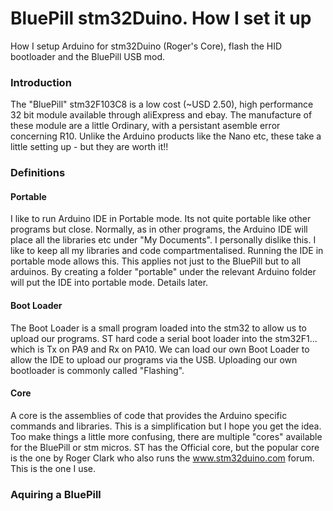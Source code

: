 # BluePill stm32Duino.  How I set it up
How I setup Arduino for stm32Duino (Roger's Core), flash the HID bootloader and the BluePill USB mod.

### Introduction

The "BluePill" stm32F103C8 is a low cost (~USD 2.50), high performance 32 bit module available through aliExpress and ebay.  The manufacture of these module are a little Ordinary, with a persistant asemble error concerning R10.  Unlike the Arduino products like the Nano etc, these take a little setting up - but they are worth it!!

### Definitions 

#### Portable

I like to run Arduino IDE in Portable mode.  Its not quite portable like other programs but close.  Normally, as in other programs, the Arduino IDE will place all the libraries etc under "My Documents".  I personally dislike this.  I like to keep all my libraries and code compartmentalised.  Running the IDE in portable mode allows this.  This applies not just to the BluePill but to all arduinos.  By creating a folder "portable" under the relevant Arduino folder will put the IDE into portable mode.  Details later.

#### Boot Loader

The Boot Loader is a small program loaded into the stm32 to allow us to upload our programs.  ST hard code a serial boot loader into the stm32F1...  which is Tx on PA9 and Rx on PA10.  We can load our own Boot Loader to allow the IDE to upload our programs via the USB.  Uploading our own bootloader is commonly called "Flashing".

#### Core

A core is the assemblies of code that provides the Arduino specific commands and libraries.  This is a simplification but I hope you get the idea.  Too make things a little more confusing, there are multiple "cores" available for the BluePill or stm micros.  ST has the Official core, but the popular core is the one by Roger Clark who also runs the www.stm32duino.com forum.  This is the one I use.

### Aquiring a BluePill


